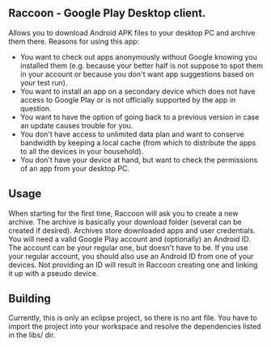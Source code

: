 Raccoon - Google Play Desktop client.
-------------------------------------

Allows you to download Android APK files to your desktop PC and archive them 
there. Reasons for using this app:

* You want to check out apps anonymously without Google knowing you installed 
  them (e.g. because your better half is not suppose to spot them in your 
  account or because you don't want app suggestions based on your test run).
* You want to install an app on a secondary device which does not have access
  to Google Play or is not officially supported by the app in question.
* You want to have the option of going back to a previous version in case an 
  update causes trouble for you.
* You don't have access to unlimited data plan and want to conserve bandwidth
  by keeping a local cache (from which to distribute the apps to all the 
  devices in your household).
* You don't have your device at hand, but want to check the permissions of
  an app from your desktop PC.


Usage
-----

When starting for the first time, Raccoon will ask you to create a new archive.
The archive is basically your download folder (several can be created if 
desired). Archives store downloaded apps and user credentials. You will need
a valid Google Play account and (optionally) an Android ID. The account can be 
your regular one, but doesn't have to be. If you use your regular account, you
should also use an Android ID from one of your devices. Not providing an ID will
result in Raccoon creating one and linking it up with a pseudo device.

Building
--------

Currently, this is only an eclipse project, so there is no ant file. You
have to import the project into your workspace and resolve the dependencies
listed in the libs/ dir.
